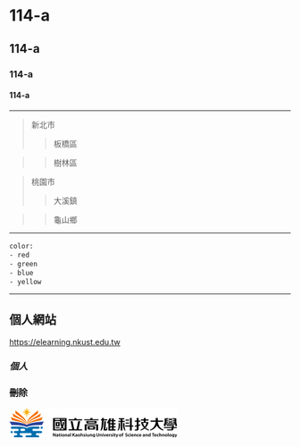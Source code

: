 # 114-a
## 114-a
### 114-a
#### 114-a
***
>新北市
>>板橋區


>>樹林區


>桃園市
>>大溪鎮

>>龜山鄉
***
```
color:
- red
- green
- blue
- yellow
```

---
## **個人網站**
<https://elearning.nkust.edu.tw>
### *個人*
### ~~刪除~~
![NKUST](nkust.png "NKUST")

